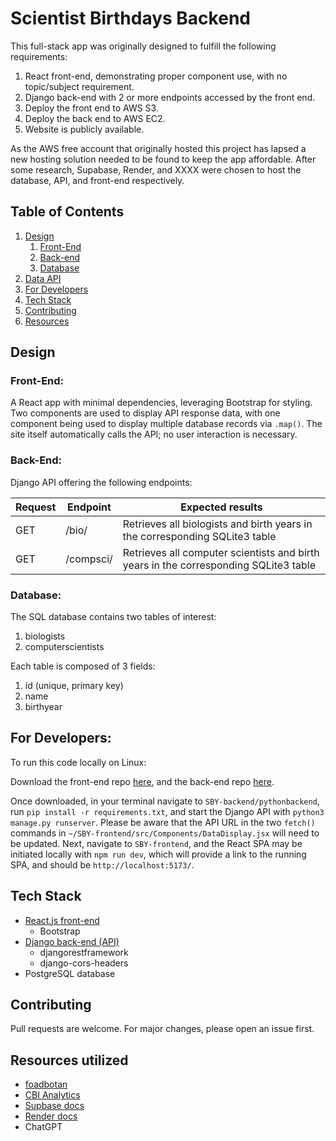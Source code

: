 # Scientist Birthdays Backend

This full-stack app was originally designed to fulfill the following requirements:

1. React front-end, demonstrating proper component use, with no topic/subject requirement.
2. Django back-end with 2 or more endpoints accessed by the front end.
3. Deploy the front end to AWS S3.
4. Deploy the back end to AWS EC2.
5. Website is publicly available.

As the AWS free account that originally hosted this project has lapsed a new hosting solution needed to be found to keep the app affordable. After some research, Supabase, Render, and XXXX were chosen to host the database, API, and front-end respectively. 

## Table of Contents

1. [Design](#design)
   1. [Front-End](#front-end)
   1. [Back-end](#back-end)
   1. [Database](#database)
1. [Data API](#data-api)
1. [For Developers](#for-developers)
1. [Tech Stack](#tech-stack)
1. [Contributing](#contributing)
1. [Resources](#resources-utilized)

## Design

### **Front-End:**

A React app with minimal dependencies, leveraging Bootstrap for styling. Two components are used to display API response data, with one component being used to display multiple database records via `.map()`. The site itself automatically calls the API; no user interaction is necessary.

### **Back-End:**

Django API offering the following endpoints:

| Request | Endpoint    | Expected results                                                                     |
| ------- | ----------- | ------------------------------------------------------------------------------------ |
| GET     | /bio/       | Retrieves all biologists and birth years in the corresponding SQLite3 table          |
| GET     | /compsci/   | Retrieves all computer scientists and birth years in the corresponding SQLite3 table |

### **Database:**

The SQL database contains two tables of interest:
1. biologists
2. computerscientists

Each table is composed of 3 fields:

1. id (unique, primary key)
2. name
3. birthyear

## For Developers:

To run this code locally on Linux:

Download the front-end repo [here](https://github.com/RainyCityCoder/SBY-frontend), and the back-end repo [here](https://github.com/RainyCityCoder/SBY-backend).

Once downloaded, in your terminal navigate to `SBY-backend/pythonbackend`, run `pip install -r requirements.txt`, and start the Django API with `python3 manage.py runserver`. Please be aware that the API URL in the two `fetch()` commands in `~/SBY-frontend/src/Components/DataDisplay.jsx` will need to be updated. Next, navigate to `SBY-frontend`, and the React SPA may be initiated locally with `npm run dev`, which will provide a link to the running SPA, and should be `http://localhost:5173/`.

## Tech Stack

- [React.js front-end](https://github.com/RainyCityCoder/SBY-frontend)
    * Bootstrap
- [Django back-end (API)](https://github.com/RainyCityCoder/SBY-backend)
    * djangorestframework
    * django-cors-headers
- PostgreSQL database

## Contributing

Pull requests are welcome. For major changes, please open an issue first.

## Resources utilized

- [foadbotan](https://gist.github.com/foadbotan/ba617102ab15eb648947afbbb88295cb)
- [CBI Analytics](https://www.youtube.com/playlist?list=PLmEKHA8iFrmCAPgSe9ze8RXXdE0M11suR)
- [Supbase docs](https://supabase.com/docs/guides/database/import-data)
- [Render docs](https://render.com/docs/deploy-django#updating-an-existing-django-project)
- ChatGPT
